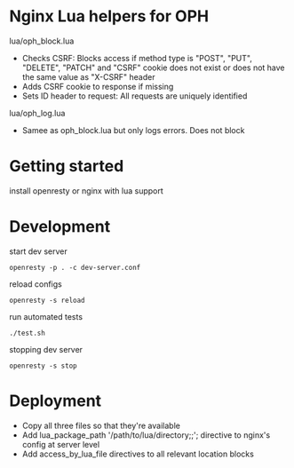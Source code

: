 # Nginx Lua helpers for OPH

lua/oph_block.lua
* Checks CSRF: Blocks access if method type is "POST", "PUT", "DELETE", "PATCH" and "CSRF" cookie does not exist or does not have the same value as "X-CSRF" header
* Adds CSRF cookie to response if missing
* Sets ID header to request: All requests are uniquely identified 

lua/oph_log.lua
* Samee as oph_block.lua but only logs errors. Does not block  

# Getting started

install openresty or nginx with lua support

# Development

start dev server

    openresty -p . -c dev-server.conf 

reload configs

    openresty -s reload

run automated tests

    ./test.sh

stopping dev server

    openresty -s stop

# Deployment

* Copy all three files so that they're available 
* Add lua_package_path '/path/to/lua/directory;;'; directive to nginx's config at server level 
* Add access_by_lua_file directives to all relevant location blocks

